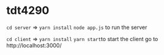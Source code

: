 # tdt4290

`cd server` => `yarn install`
`node app.js` to run the server

`cd client` => `yarn install`
`yarn start`to start the client
go to http://localhost:3000/
